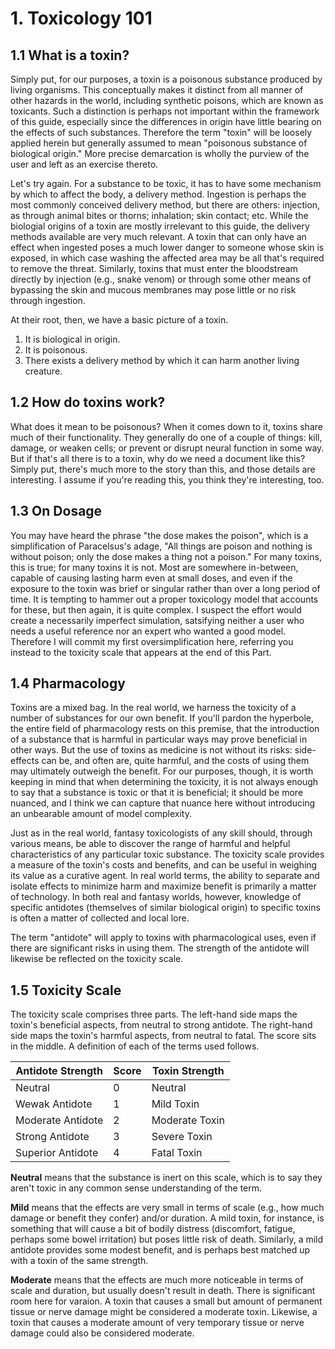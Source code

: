 # 1. Toxicology 101

## 1.1 What is a toxin?

Simply put, for our purposes, a toxin is a poisonous substance produced by living organisms. This conceptually makes it distinct from all manner of other hazards in the world, including synthetic poisons, which are known as toxicants. Such a distinction is perhaps not important within the framework of this guide, especially since the differences in origin have little bearing on the effects of such substances. Therefore the term "toxin" will be loosely applied herein but generally assumed to mean "poisonous substance of biological origin." More precise demarcation is wholly the purview of the user and left as an exercise thereto.

Let's try again. For a substance to be toxic, it has to have some mechanism by which to affect the body, a delivery method. Ingestion is perhaps the most commonly conceived delivery method, but there are others: injection, as through animal bites or thorns; inhalation; skin contact; etc. While the biologial origins of a toxin are mostly irrelevant to this guide, the delivery methods available are very much relevant. A toxin that can only have an effect when ingested poses a much lower danger to someone whose skin is exposed, in which case washing the affected area may be all that's required to remove the threat. Similarly, toxins that must enter the bloodstream directly by injection (e.g., snake venom) or through some other means of bypassing the skin and mucous membranes may pose little or no risk through ingestion.

At their root, then, we have a basic picture of a toxin.

1. It is biological in origin.
2. It is poisonous.
3. There exists a delivery method by which it can harm another living creature.

## 1.2 How do toxins work?

What does it mean to be poisonous? When it comes down to it, toxins share much of their functionality. They generally do one of a couple of things: kill, damage, or weaken cells; or prevent or disrupt neural function in some way. But if that's all there is to a toxin, why do we need a document like this? Simply put, there's much more to the story than this, and those details are interesting. I assume if you're reading this, you think they're interesting, too.

## 1.3 On Dosage

You may have heard the phrase "the dose makes the poison", which is a simplification of Paracelsus's adage, "All things are poison and nothing is without poison; only the dose makes a thing not a poison." For many toxins, this is true; for many toxins it is not. Most are somewhere in-between, capable of causing lasting harm even at small doses, and even if the exposure to the toxin was brief or singular rather than over a long period of time. It is tempting to hammer out a proper toxicology model that accounts for these, but then again, it is quite complex. I suspect the effort would create a necessarily imperfect simulation, satsifying neither a user who needs a useful reference nor an expert who wanted a good model. Therefore I will commit my first oversimplification here, referring you instead to the toxicity scale that appears at the end of this Part.

## 1.4 Pharmacology

Toxins are a mixed bag. In the real world, we harness the toxicity of a number of substances for our own benefit. If you'll pardon the hyperbole, the entire field of pharmacology rests on this premise, that the introduction of a substance that is harmful in particular ways may prove beneficial in other ways. But the use of toxins as medicine is not without its risks: side-effects can be, and often are, quite harmful, and the costs of using them may ultimately outweigh the benefit. For our purposes, though, it is worth keeping in mind that when determining the toxicity, it is not always enough to say that a substance is toxic or that it is beneficial; it should be more nuanced, and I think we can capture that nuance here without introducing an unbearable amount of model complexity.

Just as in the real world, fantasy toxicologists of any skill should, through various means, be able to discover the range of harmful and helpful characteristics of any particular toxic substance. The toxicity scale provides a measure of the toxin's costs and benefits, and can be useful in weighing its value as a curative agent. In real world terms, the ability to separate and isolate effects to minimize harm and maximize benefit is primarily a matter of technology. In both real and fantasy worlds, however, knowledge of specific antidotes (themselves of similar biological origin) to specific toxins is often a matter of collected and local lore.

The term "antidote" will apply to toxins with pharmacological uses, even if there are significant risks in using them. The strength of the antidote will likewise be reflected on the toxicity scale.

## 1.5 Toxicity Scale

The toxicity scale comprises three parts. The left-hand side maps the toxin's beneficial aspects, from neutral to strong antidote. The right-hand side maps the toxin's harmful aspects, from neutral to fatal. The score sits in the middle. A definition of each of the terms used follows.

| Antidote Strength | Score | Toxin Strength |
|-------------------|-------|----------------|
| Neutral           | 0     | Neutral        |
| Wewak Antidote    | 1     | Mild Toxin     |
| Moderate Antidote | 2     | Moderate Toxin |
| Strong Antidote   | 3     | Severe Toxin   |
| Superior Antidote | 4     | Fatal Toxin    |

**Neutral** means that the substance is inert on this scale, which is to say they aren't toxic in any common sense understanding of the term.

**Mild** means that the effects are very small in terms of scale (e.g., how much damage or benefit they confer) and/or duration. A mild toxin, for instance, is something that will cause a bit of bodily distress (discomfort, fatigue, perhaps some bowel irritation) but poses little risk of death. Similarly, a mild antidote provides some modest benefit, and is perhaps best matched up with a toxin of the same strength.

**Moderate** means that the effects are much more noticeable in terms of scale and duration, but usually doesn't result in death. There is significant room here for varaion. A toxin that causes a small but amount of permanent tissue or nerve damage might be considered a moderate toxin. Likewise, a toxin that causes a moderate amount of very temporary tissue or nerve damage could also be considered moderate. 
